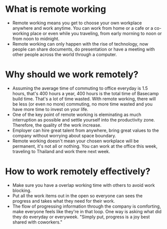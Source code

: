 # What is remote working
- Remote working means you get to choose your own workplace anywhere and work anytime. You can work from home or a cafe or a co-working place or even while you traveling, from early morning to noon or from noon to midnight.
- Remote working can only happen with the rise of technology, now people can share documents, do presentation or have a meeting with other people across the world through a computer.
# Why should we work remotely?
- Assuming the average time of commuting to office everyday is 1.5 hours, that's 400 hours a year, 400 hours is the total time of Basecamp build time. That's a lot of time wasted. With remote working, there will be less (or even no more) commuting, no more time wasted and you have more time to invest on your life.
- One of the key point of remote working is eleminating as much interruption as possible and settle yourself into the productivity zone. Therefore, the quality of the work increase.
- Employer can hire great talent from anywhere, bring great values to the company without worrying about space boundary.
- Remote working doesn't mean your chosen workplace will be permanent, it's not all or nothing. You can work at the office this week, traveling to Thailand and work there next week.
# How to work remotely effectively?
- Make sure you have a overlap working time with others to avoid work blocking.
- Put all the work items out in the open so everyone can sees the progress and takes what they need for their work.
- The flow of progressing information through the company is comforting, make everyone feels like they're in that loop. One way is asking what did they do everyday or everyweek. "Simply put, progress is a joy best shared with coworkers."
<!-- - 
- To be a remote worker, you have to be a *responsible adult*. There's no one who will supervise you while you're working remotely
- What measures your contribution is your work - how much work you have done. -->

<!-- # Issues of remote working
it doesn't mean if you like Da Nang, you have to move there permanently. You can travel to Da Nang, work there for 3 months while enjoying the atmosphere and exploring the city, and then come back working on your office or your home.


- The luxury of time and space is one of the key benefit of remote working. -->